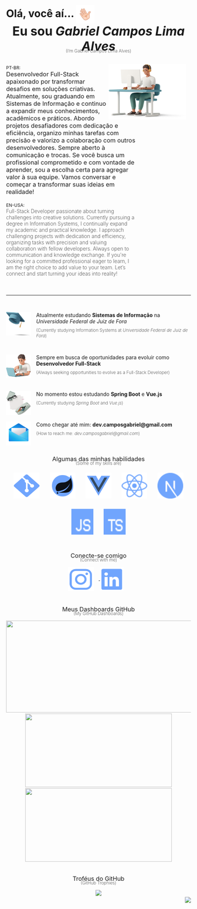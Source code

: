 <!-- Header Section -->
<h2 align="left" style="font-size: 2em; margin-bottom: 0;">
  Olá, você aí...
  <img align="center" width="50px" height="50px" src="./plus/Main/hello.gif" alt="Olá">
  <br>
  <p align="center" style="font-size: 1.2em; margin: 0;">Eu sou <i>Gabriel Campos Lima Alves</i></p>
  <p align="center" style="font-size: 12px; font-weight: 200; margin-top: -15px;">(I’m Gabriel Campos Lima Alves)</p>
</h2>

</br> 

<!-- About Me Section -->
<div>
  <img width="210px" height="150px" align="right" src="./plus/Main/top.png" alt="Profile Top" style="margin-right: 1em;">
  <div align="left" style="max-width: 70%;">
    <span style="font-size: 12px;">PT-BR:</span>
    <h3 style="margin-top: 0; margin-bottom: 0; font-weight: 400;">
      Desenvolvedor Full-Stack apaixonado por transformar desafios em soluções criativas. Atualmente, sou graduando em Sistemas de Informação e continuo a expandir meus conhecimentos, acadêmicos e práticos. Abordo projetos desafiadores com dedicação e eficiência, organizo minhas tarefas com precisão e valorizo a colaboração com outros desenvolvedores. Sempre aberto à comunicação e trocas. Se você busca um profissional comprometido e com vontade de aprender, sou a escolha certa para agregar valor à sua equipe. Vamos conversar e começar a transformar suas ideias em realidade!
    </h3>
  </div>
  <br>
  <div align="left" style="max-width: 70%;">
    <span style="font-size: 12px;">EN-USA:</span>
    <h4 style="font-weight: 200; margin-top: 0;">
      Full-Stack Developer passionate about turning challenges into creative solutions. Currently pursuing a degree in Information Systems, I continually expand my academic and practical knowledge. I approach challenging projects with dedication and efficiency, organizing tasks with precision and valuing collaboration with fellow developers. Always open to communication and knowledge exchange. If you're looking for a committed professional eager to learn, I am the right choice to add value to your team. Let’s connect and start turning your ideas into reality!
    </h4>
  </div>
</div>

</br> 

<hr>

</br> 

<!-- Sections with Icons and Descriptions -->
<div style="margin: 0;">
  <img align="left" src="./plus/Main/tip1.png" alt="Universidade" width="68px" height="65px" style="margin-right: 1em;">
  <p style="margin-left: 3em; font-size: 14px;">Atualmente estudando <b>Sistemas de Informação</b> na <i>Universidade Federal de Juiz de Fora</i></p>
  <p style="margin-left: 3em; margin-top: -0.5em; font-size: 12px; font-weight: 200;">
    (Currently studying Information Systems at <i>Universidade Federal de Juiz de Fora</i>)
  </p>
</div>

</br> 

<div>
  <img align="left" src="./plus/Main/tip2.png" alt="Experiência" width="68px" height="65px" style="margin-right: 1em;">
  <p style="margin-left: 3em; font-size: 14px;">Sempre em busca de oportunidades para evoluir como <b>Desenvolvedor Full-Stack</b></p>
  <p style="margin-left: 3em; margin-top: -0.5em; font-size: 12px; font-weight: 200;">
    (Always seeking opportunities to evolve as a Full-Stack Developer)
  </p>
</div>

</br> 

<div>
  <img align="left" src="./plus/Main/tip3.png" alt="Aprendizado" width="68px" height="65px" style="margin-right: 1em;">
  <p style="margin-left: 3em; font-size: 14px;">No momento estou estudando <b>Spring Boot</b> e <b>Vue.js</b></p>
  <p style="margin-left: 3em; margin-top: -0.5em; font-size: 12px; font-weight: 200;">
    (Currently studying <i>Spring Boot</i> and <i>Vue.js</i>)
  </p>
</div>

</br> 

<div>
  <img align="left" src="./plus/Main/tip4.png" alt="Contato" width="68px" height="65px" style="margin-right: 1em;">
  <p style="margin-left: 3em; font-size: 14px;">Como chegar até mim: <b>dev.camposgabriel@gmail.com</b></p>
  <p style="margin-left: 3em; margin-top: -0.5em; font-size: 12px; font-weight: 200;">
    (How to reach me: <i>dev.camposgabriel@gmail.com</i>)
  </p>
</div>

</br> 

<!-- Skills Section -->
<div align="center">
  <h3 style="margin-bottom: 0; font-weight: 400;">Algumas das minhas habilidades</h3>
  <p style="font-size: 12px; font-weight: 200; margin-top: -0.5em;">(Some of my skills are)</p>  
  <div style="display: flex; flex-wrap: wrap; justify-content: center; gap: 1em;">
    <img style="cursor: pointer; margin: 0.5em;" src="./plus/Languages/git.svg" alt="Git" width="70px" height="70px" title="Git">
    <img style="cursor: pointer; margin: 0.5em;" src="./plus/Languages/springboot.svg" alt="Spring Boot" width="70px" height="70px" title="Spring Boot">
    <img style="cursor: pointer; margin: 0.5em;" src="./plus/Languages/vuejs.svg" alt="Vue.js" width="70px" height="70px" title="Vue.js">
    <img style="cursor: pointer; margin: 0.5em;" src="./plus/Languages/reactjs.svg" alt="React.js" width="70px" height="70px" title="React.js">
    <img style="cursor: pointer; margin: 0.5em;" src="./plus/Languages/nextjs.svg" alt="Next.js" width="70px" height="70px" title="Next.js">
    <img style="cursor: pointer; margin: 0.5em;" src="./plus/Languages/javascript.svg" alt="JavaScript" width="60px" height="70px" title="JavaScript">
    <img style="cursor: pointer; margin: 0.5em;" src="./plus/Languages/typescript.svg" alt="TypeScript" width="60px" height="70px" title="TypeScript">
  </div>
</div>

</br> 

<!-- Connect Section -->
<div align="center">
  <h3 style="margin-bottom: 0; font-weight: 400;">Conecte-se comigo</h3>
  <p style="font-size: 12px; font-weight: 200; margin-top: -0.5em;">(Connect with me)</p>
  
  <a href="https://instagram.com/dev.camposg" target="_blank">
    <img align="center" src="./plus/Networks/instagram.svg" alt="Instagram" width="70px" height="65px" style="margin-right: 1em;">
  </a>
  <a href="https://www.linkedin.com/in/gabriel-campos-lima-alves-947554249/" target="_blank">
    <img align="center" src="./plus/Networks/linkedin.svg" alt="LinkedIn" width="65px" height="65px" style="margin-right: 1em;">
  </a>
</div>

</br> 


<!-- Stats Section -->
<div align="center">
  <h3 style="margin-bottom: 0; font-weight: 400;">Meus Dashboards GitHub</h3>
  <p style="font-size: 12px; font-weight: 200; margin-top: -0.5em;">(My GitHub Dashboards)</p>
  
  <img src="https://github-profile-summary-cards.vercel.app/api/cards/profile-details?username=CamposCodes&theme=tokyonight&hide_border=true&border_radius=25" width="700" height="250"/>

<div> 
    <img src="https://github-readme-stats.vercel.app/api/top-langs/?username=CamposCodes&layout=compact&theme=tokyonight&hide_border=true&border_radius=25" width="400" height="200"/>
    <img src="https://streak-stats.demolab.com?user=CamposCodes&theme=tokyonight&hide_border=true&border_radius=25&date_format=M%20j%5B%2C%20Y%5D" width="400" height="200"/>
</div>
  
</div>

</br> 

<!-- Trophies Section -->
<div align="center">
  <h3 style="margin-bottom: 0; margin-top: 1em; font-weight: 400;">Troféus do GitHub</h3>
  <p style="font-size: 12px; font-weight: 200; margin-top: -0.5em;">(GitHub Trophies)</p>
  <img style="border: none" height="150em" src="https://github-profile-trophy.vercel.app/?username=CamposCodes&hide_border=true&margin-w=10&theme=tokyonight&no-frame=false&no-bg=true"/>
</div>

<!-- Visitor Count -->
<img align="right" src="https://visitcount.itsvg.in/api?id=CamposCodes&color=12"/>
